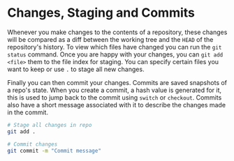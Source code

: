# Changes, Staging and Commits

Whenever you make changes to the contents of a repository, these changes will be compared as a diff between the working tree and the `HEAD` of the repository's history. To view which files have changed you can run the `git status` command. Once you are happy with your changes, you can `git add <file>` them to the file index for staging. You can specify certain files you want to keep or use `.` to stage all new changes.

Finally you can then commit your changes. Commits are saved snapshots of a repo's state. When you create a commit, a hash value is generated for it, this is used to jump back to the commit using `switch` or `checkout`. Commits also have a short message associated with it to describe the changes made in the commit.

```sh
# Stage all changes in repo
git add .

# Commit changes
git commit -m "Commit message"
```

